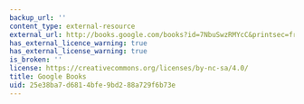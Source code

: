 ```yaml
---
backup_url: ''
content_type: external-resource
external_url: http://books.google.com/books?id=7NbuSwzRMYcC&printsec=frontcover
has_external_licence_warning: true
has_external_license_warning: true
is_broken: ''
license: https://creativecommons.org/licenses/by-nc-sa/4.0/
title: Google Books
uid: 25e38ba7-d681-4bfe-9bd2-88a729f6b73e
---
```

